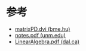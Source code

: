 # 参考

- [matrixPD.dvi (bme.hu)](https://math.bme.hu/~petz/matrixPD.pdf)
- [notes.pdf (unm.edu)](https://math.unm.edu/~nitsche/courses/464/notes.pdf)
- [LinearAlgebra.pdf (dal.ca)](https://www.mathstat.dal.ca/~selinger/linear-algebra/downloads/LinearAlgebra.pdf)